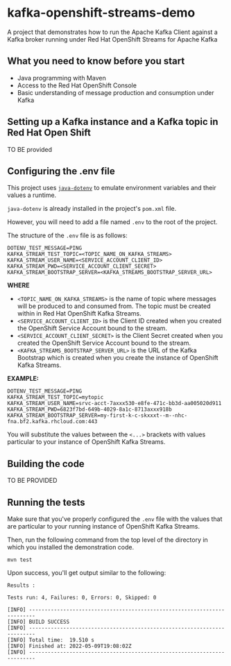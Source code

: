 # kafka-openshift-streams-demo
A project that demonstrates how to run the Apache Kafka Client against a Kafka broker running under Red Hat OpenShift Streams for Apache Kafka

## What you need to know before you start

* Java programming with Maven
* Access to the Red Hat OpenShift Console
* Basic understanding of message production and consumption under Kafka

## Setting up a Kafka instance and a Kafka topic in Red Hat Open Shift
TO BE provided

## Configuring the .env file
This project uses [`java-dotenv`](https://github.com/cdimascio/java-dotenv) to emulate environment variables and their values a runtime.

`java-dotenv` is already installed in the project's `pom.xml` file.

However, you will need to add a file named `.env` to the root of the project.

The structure of the `.env` file is as follows:

```
DOTENV_TEST_MESSAGE=PING
KAFKA_STREAM_TEST_TOPIC=<TOPIC_NAME_ON_KAFKA_STREAMS>
KAFKA_STREAM_USER_NAME=<SERVICE_ACCOUNT_CLIENT_ID>
KAFKA_STREAM_PWD=<SERVICE_ACCOUNT_CLIENT_SECRET>
KAFKA_STREAM_BOOTSTRAP_SERVER=<KAFKA_STREAMS_BOOTSTRAP_SERVER_URL>
```

**WHERE**

* `<TOPIC_NAME_ON_KAFKA_STREAMS>` is the name of topic where messages will be produced to and consumed from. The topic must be created within in Red Hat OpenShift Kafka Streams.
* `<SERVICE_ACCOUNT_CLIENT_ID>` is the Client ID created when you created the OpenShift Service Account bound to the stream.
* `<SERVICE_ACCOUNT_CLIENT_SECRET>` is the Client Secret created when you created the OpenShift Service Account bound to the stream.
* `<KAFKA_STREAMS_BOOTSTRAP_SERVER_URL>` is the URL of the Kafka Bootstrap which is created when you create the instance of OpenShift Kafka Streams.

**EXAMPLE:**

```properties
DOTENV_TEST_MESSAGE=PING
KAFKA_STREAM_TEST_TOPIC=mytopic
KAFKA_STREAM_USER_NAME=srvc-acct-7axxx530-e8fe-471c-bb3d-aa005020d911
KAFKA_STREAM_PWD=6823f7bd-649b-4029-8a1c-8713axxx918b
KAFKA_STREAM_BOOTSTRAP_SERVER=my-first-k-c-skxxxt--m--nhc-fna.bf2.kafka.rhcloud.com:443
```

You will substitute the values between the `<...>` brackets with values particular to your instance of OpenShift Kafka Streams.

## Building the code
TO BE PROVIDED

## Running the tests

Make sure that you've properly configured the `.env` file with the values that are particular to your running instance of OpenShift Kafka Streams.

Then, run the following command from the top level of the directory in which you installed the demonstration code.

`mvn test`

Upon success, you'll get output similar to the following:

```console
Results :

Tests run: 4, Failures: 0, Errors: 0, Skipped: 0

[INFO] ------------------------------------------------------------------------
[INFO] BUILD SUCCESS
[INFO] ------------------------------------------------------------------------
[INFO] Total time:  19.510 s
[INFO] Finished at: 2022-05-09T19:08:02Z
[INFO] ------------------------------------------------------------------------
```

